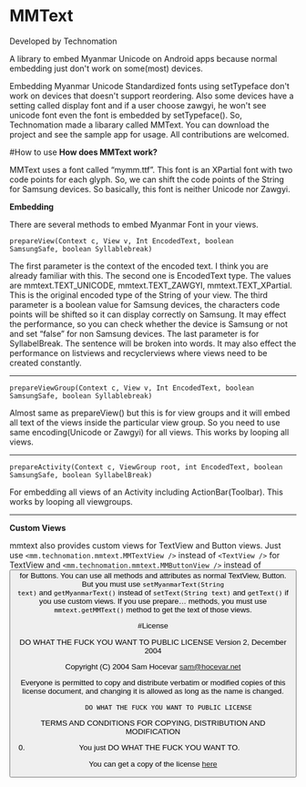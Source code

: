 # MMText
Developed by Technomation

A library to embed Myanmar Unicode on Android apps because normal embedding just don't work on some(most) devices.

Embedding Myanmar Unicode Standardized fonts using setTypeface don't work on devices that doesn't support reordering. Also some devices have a setting called display font and if a user choose zawgyi, he won't see unicode font even the font is embedded by setTypeface(). So, Technomation made a libarary called MMText. You can download the project and see the sample app for usage. All contributions are welcomed.

#How to use
<b>How does MMText work?</b>

MMText uses a font called “mymm.ttf”. This font is an XPartial font with two code points for each glyph. So, we can shift the code points of the String for Samsung devices. So basically, this font is neither Unicode nor Zawgyi.

<b>Embedding</b>

There are several methods to embed Myanmar Font in your views.

<code>prepareView(Context c, View v, Int EncodedText, boolean SamsungSafe, boolean Syllablebreak)</code>

The first parameter is the context of the encoded text. I think you are already familiar with this. The second one is EncodedText type. The values are mmtext.TEXT_UNICODE, mmtext.TEXT_ZAWGYI, mmtext.TEXT_XPartial. This is the original encoded type of the String of your view. The third parameter is a boolean value for Samsung devices, the characters code points will be shifted so it can display correctly on Samsung. It may effect the performance, so you can check whether the device is Samsung or not and set “false” for non Samsung devices. The last parameter is for SyllabelBreak. The sentence will be broken into words. It may also effect the performance on listviews and recyclerviews where views need to be created constantly.
<hr />
<code>prepareViewGroup(Context c, View v, Int EncodedText, boolean SamsungSafe, boolean Syllablebreak)</code>

Almost same as prepareView() but this is for view groups and it will embed all text of the views inside the particular view group. So you need to use same encoding(Unicode or Zawgyi) for all views. This works by looping all views.
<hr />
<code>prepareActivity(Context c, ViewGroup root, int EncodedText, boolean SamsungSafe, boolean SyllabelBreak)</code>

For embedding all views of an Activity including ActionBar(Toolbar). This works by looping all viewgroups.
<hr />
<b>Custom Views</b>

mmtext also provides custom views for TextView and Button views. Just use <code>&lt;mm.technomation.mmtext.MMTextView /&gt;</code> instead of <code>&lt;TextView /&gt;</code> for TextView and <code>&lt;mm.technomation.mmtext.MMButtonView /&gt;</code> instead of <Button /> for Buttons. You can use all methods and attributes as normal TextView, Button. But you must use <code>setMyanmarText(String text)</code> and <code>getMyanmarText()</code> instead of <code>setText(String text)</code> and <code>getText()</code> if you use custom views. If you use prepare… methods, you must use <code>mmtext.getMMText()</code> method to get the text of those views.

#License

DO WHAT THE FUCK YOU WANT TO PUBLIC LICENSE
                    Version 2, December 2004

 Copyright (C) 2004 Sam Hocevar <sam@hocevar.net>

 Everyone is permitted to copy and distribute verbatim or modified
 copies of this license document, and changing it is allowed as long
 as the name is changed.

            DO WHAT THE FUCK YOU WANT TO PUBLIC LICENSE
   TERMS AND CONDITIONS FOR COPYING, DISTRIBUTION AND MODIFICATION

  0. You just DO WHAT THE FUCK YOU WANT TO.

You can get a copy of the license <a href="http://www.wtfpl.net/txt/copying/">here</a>
